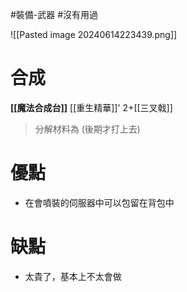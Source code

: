 #裝備-武器 #沒有用過 

![[Pasted image 20240614223439.png]]
# 合成
**[[魔法合成台]]**
[[重生精華]]' 2+[[三叉戟]]
> 分解材料為
	(後期才打上去)
# 優點
- 在會噴裝的伺服器中可以包留在背包中
# 缺點
- 太貴了，基本上不太會做